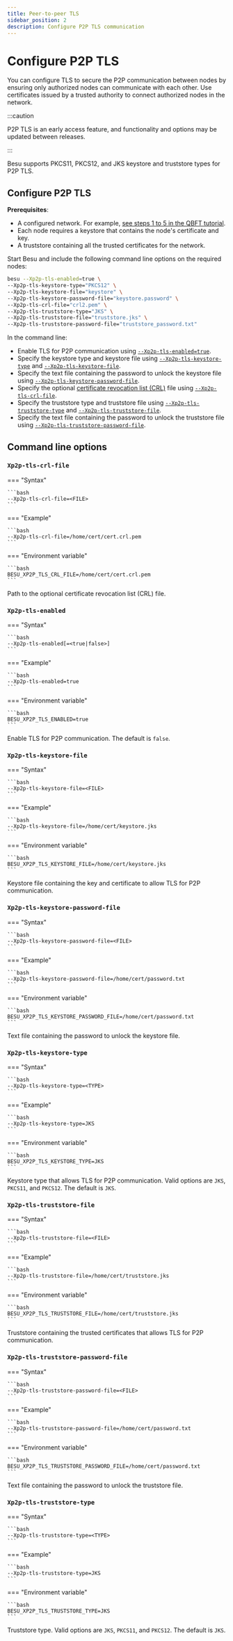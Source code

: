 ```yaml
---
title: Peer-to-peer TLS
sidebar_position: 2
description: Configure P2P TLS communication
---
```


# Configure P2P TLS

You can configure TLS to secure the P2P communication between nodes by ensuring only authorized nodes can communicate with each other. Use certificates issued by a trusted authority to connect authorized nodes in the network.

:::caution

P2P TLS is an early access feature, and functionality and options may be updated between releases.

:::

Besu supports PKCS11, PKCS12, and JKS keystore and truststore types for P2P TLS.

## Configure P2P TLS

**Prerequisites**:

- A configured network. For example, [see steps 1 to 5 in the QBFT tutorial](../../../tutorials/qbft.md).
- Each node requires a keystore that contains the node's certificate and key.
- A truststore containing all the trusted certificates for the network.

Start Besu and include the following command line options on the required nodes:

```bash
besu --Xp2p-tls-enabled=true \
--Xp2p-tls-keystore-type="PKCS12" \
--Xp2p-tls-keystore-file="keystore" \
--Xp2p-tls-keystore-password-file="keystore.password" \
--Xp2p-tls-crl-file="crl2.pem" \
--Xp2p-tls-truststore-type="JKS" \
--Xp2p-tls-truststore-file="truststore.jks" \
--Xp2p-tls-truststore-password-file="truststore_password.txt"
```

In the command line:

- Enable TLS for P2P communication using [`--Xp2p-tls-enabled=true`](#xp2p-tls-enabled).
- Specify the keystore type and keystore file using [`--Xp2p-tls-keystore-type`](#xp2p-tls-keystore-type) and [`--Xp2p-tls-keystore-file`](#xp2p-tls-keystore-file).
- Specify the text file containing the password to unlock the keystore file using [`--Xp2p-tls-keystore-password-file`](#xp2p-tls-keystore-password-file).
- Specify the optional [certificate revocation list (CRL)] file using [`--Xp2p-tls-crl-file`](#xp2p-tls-crl-file).
- Specify the truststore type and truststore file using [`--Xp2p-tls-truststore-type`](#xp2p-tls-truststore-type) and [`--Xp2p-tls-truststore-file`](#xp2p-tls-truststore-file).
- Specify the text file containing the password to unlock the truststore file using [`--Xp2p-tls-truststore-password-file`](#xp2p-tls-keystore-password-file).

## Command line options

### `Xp2p-tls-crl-file`

=== "Syntax"

    ```bash
    --Xp2p-tls-crl-file=<FILE>
    ```

=== "Example"

    ```bash
    --Xp2p-tls-crl-file=/home/cert/cert.crl.pem
    ```

=== "Environment variable"

    ```bash
    BESU_XP2P_TLS_CRL_FILE=/home/cert/cert.crl.pem
    ```

Path to the optional certificate revocation list (CRL) file.

### `Xp2p-tls-enabled`

=== "Syntax"

    ```bash
    --Xp2p-tls-enabled[=<true|false>]
    ```

=== "Example"

    ```bash
    --Xp2p-tls-enabled=true
    ```

=== "Environment variable"

    ```bash
    BESU_XP2P_TLS_ENABLED=true
    ```

Enable TLS for P2P communication. The default is `false`.

### `Xp2p-tls-keystore-file`

=== "Syntax"

    ```bash
    --Xp2p-tls-keystore-file=<FILE>
    ```

=== "Example"

    ```bash
    --Xp2p-tls-keystore-file=/home/cert/keystore.jks
    ```

=== "Environment variable"

    ```bash
    BESU_XP2P_TLS_KEYSTORE_FILE=/home/cert/keystore.jks
    ```

Keystore file containing the key and certificate to allow TLS for P2P communication.

### `Xp2p-tls-keystore-password-file`

=== "Syntax"

    ```bash
    --Xp2p-tls-keystore-password-file=<FILE>
    ```

=== "Example"

    ```bash
    --Xp2p-tls-keystore-password-file=/home/cert/password.txt
    ```

=== "Environment variable"

    ```bash
    BESU_XP2P_TLS_KEYSTORE_PASSWORD_FILE=/home/cert/password.txt
    ```

Text file containing the password to unlock the keystore file.

### `Xp2p-tls-keystore-type`

=== "Syntax"

    ```bash
    --Xp2p-tls-keystore-type=<TYPE>
    ```

=== "Example"

    ```bash
    --Xp2p-tls-keystore-type=JKS
    ```

=== "Environment variable"

    ```bash
    BESU_XP2P_TLS_KEYSTORE_TYPE=JKS
    ```

Keystore type that allows TLS for P2P communication. Valid options are `JKS`, `PKCS11`, and `PKCS12`. The default is `JKS`.

### `Xp2p-tls-truststore-file`

=== "Syntax"

    ```bash
    --Xp2p-tls-truststore-file=<FILE>
    ```

=== "Example"

    ```bash
    --Xp2p-tls-truststore-file=/home/cert/truststore.jks
    ```

=== "Environment variable"

    ```bash
    BESU_XP2P_TLS_TRUSTSTORE_FILE=/home/cert/truststore.jks
    ```

Truststore containing the trusted certificates that allows TLS for P2P communication.

### `Xp2p-tls-truststore-password-file`

=== "Syntax"

    ```bash
    --Xp2p-tls-truststore-password-file=<FILE>
    ```

=== "Example"

    ```bash
    --Xp2p-tls-truststore-password-file=/home/cert/password.txt
    ```

=== "Environment variable"

    ```bash
    BESU_XP2P_TLS_TRUSTSTORE_PASSWORD_FILE=/home/cert/password.txt
    ```

Text file containing the password to unlock the truststore file.

### `Xp2p-tls-truststore-type`

=== "Syntax"

    ```bash
    --Xp2p-tls-truststore-type=<TYPE>
    ```

=== "Example"

    ```bash
    --Xp2p-tls-truststore-type=JKS
    ```

=== "Environment variable"

    ```bash
    BESU_XP2P_TLS_TRUSTSTORE_TYPE=JKS
    ```

Truststore type. Valid options are `JKS`, `PKCS11`, and `PKCS12`. The default is `JKS`.

[certificate revocation list (CRL)]: https://www.securew2.com/blog/certificate-revocation-crl-explained
